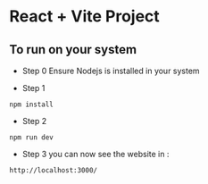 # React + Vite Project

## To run on your system

- Step 0
Ensure Nodejs is installed in your system

- Step 1
```
npm install
```

- Step 2
```
npm run dev
```

- Step 3
you can now see the website in : 

```http://localhost:3000/```

